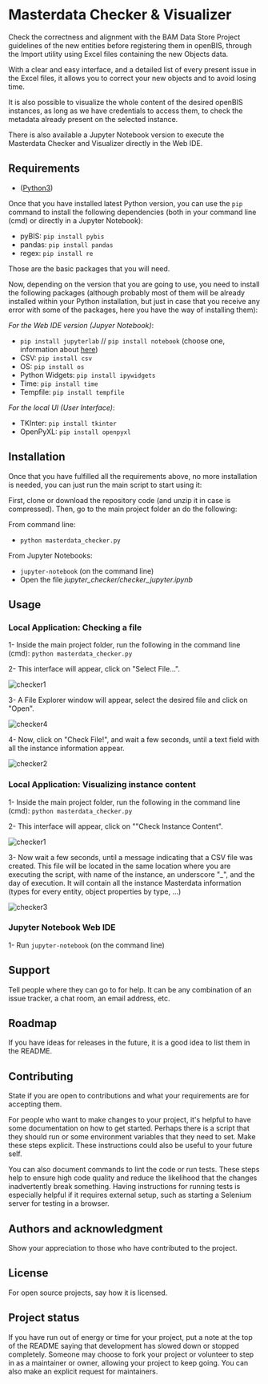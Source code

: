 # Masterdata Checker & Visualizer

Check the correctness and alignment with the BAM Data Store Project guidelines of the new entities before registering them in openBIS, through the Import utility using Excel files containing the new Objects data. 

With a clear and easy interface, and a detailed list of every present issue in the Excel files, it allows you to correct your new objects and to avoid losing time.

It is also possible to visualize the whole content of the desired openBIS instances, as long as we have credentials to access them, to check the metadata already present on the selected instance.

There is also available a Jupyter Notebook version to execute the Masterdata Checker and Visualizer directly in the Web IDE.


## Requirements
- ([Python3](https://www.python.org/downloads/))

Once that you have installed latest Python version, you can use the ``pip`` command to install the following dependencies (both in your command line (cmd) or directly in a Jupyter Notebook):
- pyBIS: ``pip install pybis``
- pandas: ``pip install pandas``
- regex: ``pip install re``

Those are the basic packages that you will need.

Now, depending on the version that you are going to use, you need to install the following packages (although probably most of them will be already installed within your Python installation, but just in case that you receive any error with some of the packages, here you have the way of installing them):

*For the Web IDE version (Jupyer Notebook)*:
- ``pip install jupyterlab`` // ``pip install notebook`` (choose one, information about [here](https://jupyter.org/install))
- CSV: ``pip install csv``
- OS: ``pip install os``
- Python Widgets: ``pip install ipywidgets``
- Time: ``pip install time``
- Tempfile: ``pip install tempfile``

*For the local UI (User Interface)*:
- TKInter: ``pip install tkinter``
- OpenPyXL: ``pip install openpyxl``


## Installation
Once that you have fulfilled all the requirements above, no more installation is needed, you can just run the main script to start using it:

First, clone or download the repository code (and unzip it in case is compressed).
Then, go to the main project folder an do the following:

From command line:
- ``python masterdata_checker.py``

From Jupyter Notebooks:
- ``jupyter-notebook`` (on the command line)
- Open the file *jupyter_checker/checker_jupyter.ipynb*



## Usage

### Local Application: Checking a file

1- Inside the main project folder, run the following in the command line (cmd): ``python masterdata_checker.py``

2- This interface will appear, click on "Select File...".

![checker1](./images/Screenshot_2024-08-26_110931.png)

3- A File Explorer window will appear, select the desired file and click on "Open".

![checker4](./images/Screenshot_2024-08-26_135001.png)

4- Now, click on "Check File!", and wait a few seconds, until a text field with all the instance information appear.

![checker2](./images/Screenshot_2024-08-26_111456.png)

### Local Application: Visualizing instance content

1- Inside the main project folder, run the following in the command line (cmd): ``python masterdata_checker.py``

2- This interface will appear, click on ""Check Instance Content".

![checker1](./images/Screenshot_2024-08-26_110931.png)

3- Now wait a few seconds, until a message indicating that a CSV file was created. This file will be located in the same location where you are executing the script, with name of the instance, an underscore "_", and the day of execution. It will contain all the instance Masterdata information (types for every entity, object properties by type, ...) 

![checker3](./images/Screenshot_2024-08-26_111456.png)

### Jupyter Notebook Web IDE

1- Run ``jupyter-notebook`` (on the command line)

## Support
Tell people where they can go to for help. It can be any combination of an issue tracker, a chat room, an email address, etc.

## Roadmap
If you have ideas for releases in the future, it is a good idea to list them in the README.

## Contributing
State if you are open to contributions and what your requirements are for accepting them.

For people who want to make changes to your project, it's helpful to have some documentation on how to get started. Perhaps there is a script that they should run or some environment variables that they need to set. Make these steps explicit. These instructions could also be useful to your future self.

You can also document commands to lint the code or run tests. These steps help to ensure high code quality and reduce the likelihood that the changes inadvertently break something. Having instructions for running tests is especially helpful if it requires external setup, such as starting a Selenium server for testing in a browser.

## Authors and acknowledgment
Show your appreciation to those who have contributed to the project.

## License
For open source projects, say how it is licensed.

## Project status
If you have run out of energy or time for your project, put a note at the top of the README saying that development has slowed down or stopped completely. Someone may choose to fork your project or volunteer to step in as a maintainer or owner, allowing your project to keep going. You can also make an explicit request for maintainers.
